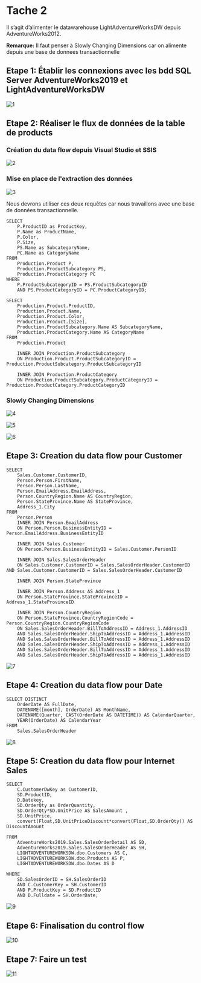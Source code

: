 # Tache 2

Il s’agit d’alimenter le datawarehouse LightAdventureWorksDW depuis AdventureWorks2012.

**Remarque:** Il faut penser à Slowly Changing Dimensions car on alimente depuis une base de donnees transactionnelle

## **Etape 1:** Établir les connexions avec les bdd SQL Server AdventureWorks2019 et LightAdventureWorksDW

![1](https://github.com/Ignema/MSSQL-DTW-TP/blob/master/main/Projet/res/1.png?raw=true)

## **Etape 2:** Réaliser le flux de données de la table de products

### Création du data flow depuis Visual Studio et SSIS

![2](https://github.com/Ignema/MSSQL-DTW-TP/blob/master/main/Projet/res/2.png?raw=true)

### Mise en place de l'extraction des données

![3](https://github.com/Ignema/MSSQL-DTW-TP/blob/master/main/Projet/res/3.png?raw=true)

Nous devrons utiliser ces deux requêtes car nous travaillons avec une base de données transactionnelle.

    SELECT 
        P.ProductID as ProductKey, 
        P.Name as ProductName, 
        P.Color, 
        P.Size, 
        PS.Name as SubcategoryName, 
        PC.Name as CategoryName
    FROM 
        Production.Product P, 
        Production.ProductSubcategory PS, 
        Production.ProductCategory PC
    WHERE
        P.ProductSubcategoryID = PS.ProductSubcategoryID
        AND PS.ProductCategoryID = PC.ProductCategoryID;
    
    SELECT 
        Production.Product.ProductID, 
        Production.Product.Name, 
        Production.Product.Color, 
        Production.Product.[Size], 
        Production.ProductSubcategory.Name AS SubcategoryName, 
        Production.ProductCategory.Name AS CategoryName
    FROM     
        Production.Product 
        
        INNER JOIN Production.ProductSubcategory 
        ON Production.Product.ProductSubcategoryID = Production.ProductSubcategory.ProductSubcategoryID 
        
        INNER JOIN Production.ProductCategory 
        ON Production.ProductSubcategory.ProductCategoryID = Production.ProductCategory.ProductCategoryID

### Slowly Changing Dimensions

![4](https://github.com/Ignema/MSSQL-DTW-TP/blob/master/main/Projet/res/4.png?raw=true)

![5](https://github.com/Ignema/MSSQL-DTW-TP/blob/master/main/Projet/res/5.png?raw=true)

![6](https://github.com/Ignema/MSSQL-DTW-TP/blob/master/main/Projet/res/6.png?raw=true)

## **Etape 3:** Creation du data flow pour Customer

    SELECT 
        Sales.Customer.CustomerID, 
        Person.Person.FirstName, 
        Person.Person.LastName, 
        Person.EmailAddress.EmailAddress, 
        Person.CountryRegion.Name AS CountryRegion, 
        Person.StateProvince.Name AS StateProvince, 
        Address_1.City
    FROM     
        Person.Person 
        INNER JOIN Person.EmailAddress 
        ON Person.Person.BusinessEntityID = Person.EmailAddress.BusinessEntityID 
        
        INNER JOIN Sales.Customer 
        ON Person.Person.BusinessEntityID = Sales.Customer.PersonID 
        
        INNER JOIN Sales.SalesOrderHeader 
        ON Sales.Customer.CustomerID = Sales.SalesOrderHeader.CustomerID AND Sales.Customer.CustomerID = Sales.SalesOrderHeader.CustomerID 
        
        INNER JOIN Person.StateProvince 
        
        INNER JOIN Person.Address AS Address_1 
        ON Person.StateProvince.StateProvinceID = Address_1.StateProvinceID 
        
        INNER JOIN Person.CountryRegion 
        ON Person.StateProvince.CountryRegionCode = Person.CountryRegion.CountryRegionCode 
        ON Sales.SalesOrderHeader.BillToAddressID = Address_1.AddressID 
        AND Sales.SalesOrderHeader.ShipToAddressID = Address_1.AddressID 
        AND Sales.SalesOrderHeader.BillToAddressID = Address_1.AddressID 
        AND Sales.SalesOrderHeader.ShipToAddressID = Address_1.AddressID 
        AND Sales.SalesOrderHeader.BillToAddressID = Address_1.AddressID 
        AND Sales.SalesOrderHeader.ShipToAddressID = Address_1.AddressID

![7](https://github.com/Ignema/MSSQL-DTW-TP/blob/master/main/Projet/res/7.png?raw=true)

## **Etape 4:**  Creation du data flow pour Date

    SELECT DISTINCT 
        OrderDate AS FullDate, 
        DATENAME([month], OrderDate) AS MonthName, 
        DATENAME(Quarter, CAST(OrderDate AS DATETIME)) AS CalendarQuarter, 
        YEAR(OrderDate) AS CalendarYear
    FROM 
        Sales.SalesOrderHeader

![8](https://github.com/Ignema/MSSQL-DTW-TP/blob/master/main/Projet/res/8.png?raw=true)

## **Etape 5:** Creation du data flow pour Internet Sales

    SELECT 
        C.CustomerDwKey as CustomerID, 
        SD.ProductID,
        D.Datekey, 
        SD.OrderQty as OrderQuantity,
        SD.OrderQty*SD.UnitPrice AS SalesAmount ,
        SD.UnitPrice,
        convert(Float,SD.UnitPriceDiscount*convert(Float,SD.OrderQty)) AS DiscountAmount

    FROM 
        AdventureWorks2019.Sales.SalesOrderDetail AS SD,
        AdventureWorks2019.Sales.SalesOrderHeader AS SH,
        LIGHTADVENTUREWORKSDW.dbo.Customers AS C,
        LIGHTADVENTUREWORKSDW.dbo.Products AS P,
        LIGHTADVENTUREWORKSDW.dbo.Dates AS D

    WHERE 
        SD.SalesOrderID = SH.SalesOrderID
        AND C.CustomerKey = SH.CustomerID
        AND P.ProductKey = SD.ProductID
        AND D.Fulldate = SH.OrderDate;

![9](https://github.com/Ignema/MSSQL-DTW-TP/blob/master/main/Projet/res/9.png?raw=true)

## **Etape 6:** Finalisation du control flow

![10](https://github.com/Ignema/MSSQL-DTW-TP/blob/master/main/Projet/res/10.png?raw=true)

## **Etape 7:** Faire un test

![11](https://github.com/Ignema/MSSQL-DTW-TP/blob/master/main/Projet/res/11.png?raw=true)
